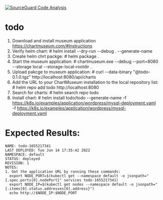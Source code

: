 [![SourceGuard Code Analysis](https://github.com/chkp-ofirs/todo/actions/workflows/SourceGuard.yml/badge.svg)](https://github.com/chkp-ofirs/todo/actions/workflows/SourceGuard.yml)

# todo
 1. Download and install museum application https://chartmuseum.com/#Instructions
 2. Verify helm chart: # helm install --dry-run --debug . --generate-name
 3. Create helm chrt packge: # helm package .
 4. Start the museum application: # chartmuseum.exe --debug --port=8080 --storage local --storage-local-rootdir . 
 5. Upload pakcge to museum application: #  curl --data-binary "@todo-0.1.0.tgz" http://localhost:8080/api/charts
 6. Add the URL to your ChartMuseum installation to the local repository list: # helm repo add todo http://localhost:8080
 7. Search for charts: # helm search repo todo
 8. Install chart: # helm install todo/todo --generate-name -f https://k8s.io/examples/application/wordpress/mysql-deployment.yaml -f https://k8s.io/examples/application/wordpress/mysql-deployment.yaml
 
 # Expected Results:
	NAME: todo-1655217341
	LAST DEPLOYED: Tue Jun 14 17:35:42 2022
	NAMESPACE: default
	STATUS: deployed
	REVISION: 1
	NOTES:
	1. Get the application URL by running these commands:
	  export NODE_PORT=$(kubectl get --namespace default -o jsonpath="{.spec.ports[0].nodePort}" services todo-1655217341)
	  export NODE_IP=$(kubectl get nodes --namespace default -o jsonpath="{.items[0].status.addresses[0].address}")
	  echo http://$NODE_IP:$NODE_PORT


